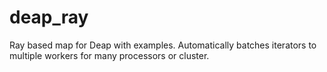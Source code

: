 # deap_ray
Ray based map for Deap with examples. Automatically batches iterators to multiple workers for many processors or cluster.
